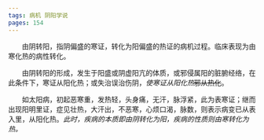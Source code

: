 ```yaml
---
tags: 病机 阴阳学说
pages: 154
---
```

&emsp;&emsp;由阴转阳，指阴偏盛的寒证，转化为阳偏盛的热证的病机过程。临床表现为由寒化热的病性转化。

&emsp;&emsp;由阴转阳的形成，发生于阳盛或阴虚阳亢的体质，或邪侵属阳的脏腑经络，在此条件下，寒证从阳化热；或失治误治伤阴，<dfn>使寒证从阳化热</dfn>~~邪从热化~~。

&emsp;&emsp;如太阳病，初起恶寒重，发热轻，头身痛，无汗，脉浮紧，此为表寒证；继而出现阳明里证，症见壮热，大汗出，不恶寒，心烦口渴，脉数，则表示病变已从表入里，从阳化热。<dfn>此时，疾病的本质即由阴转化为阳，疾病的性质则由寒转化为热。</dfn>